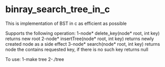 # binray_search_tree_in_c
This is implementation of BST in c as efficient as possible

Supports the following operation: 
1-node* delete_key(node* root, int key) returns new root
2-node* insertTree(node* root, int key) returns newly created node as a side effect
3-node* search(node* root, int key) returns node the contains requested key, if there is no such key returns null  

To use:
1-make tree
2-./tree
